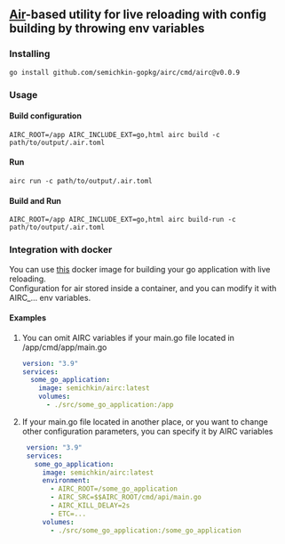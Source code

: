 ## [Air](https://github.com/cosmtrek/air)-based utility for live reloading with config building by throwing env variables

### Installing
`go install github.com/semichkin-gopkg/airc/cmd/airc@v0.0.9`

### Usage
#### Build configuration
`AIRC_ROOT=/app AIRC_INCLUDE_EXT=go,html airc build -c path/to/output/.air.toml`
#### Run
`airc run -c path/to/output/.air.toml`
#### Build and Run
`AIRC_ROOT=/app AIRC_INCLUDE_EXT=go,html airc build-run -c path/to/output/.air.toml`

### Integration with docker
You can use [this](https://hub.docker.com/r/semichkin/airc/tags) docker image for building your go application with live reloading.  
Configuration for air stored inside a container, and you can modify it with AIRC_... env variables.

#### Examples
1. You can omit AIRC variables if your main.go file located in /app/cmd/app/main.go 
    ```yaml
    version: "3.9"
    services:
      some_go_application:
        image: semichkin/airc:latest
        volumes:
          - ./src/some_go_application:/app
    ```
2. If your main.go file located in another place, or you want to change other configuration parameters, you can specify it by AIRC variables
   ```yaml
    version: "3.9"
    services:
      some_go_application:
        image: semichkin/airc:latest
        environment:
          - AIRC_ROOT=/some_go_application
          - AIRC_SRC=$$AIRC_ROOT/cmd/api/main.go
          - AIRC_KILL_DELAY=2s
          - ETC=...
        volumes:
          - ./src/some_go_application:/some_go_application
    ```